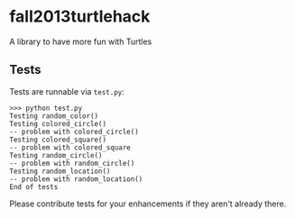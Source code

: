 fall2013turtlehack
==================

A library to have more fun with Turtles

## Tests

Tests are runnable via `test.py`:
```
>>> python test.py
Testing random_color()
Testing colored_circle()
-- problem with colored_circle()
Testing colored_square()
-- problem with colored_square
Testing random_circle()
-- problem with random_circle()
Testing random_location()
-- problem with random_location()
End of tests
```

Please contribute tests for your enhancements if they aren't already there.


